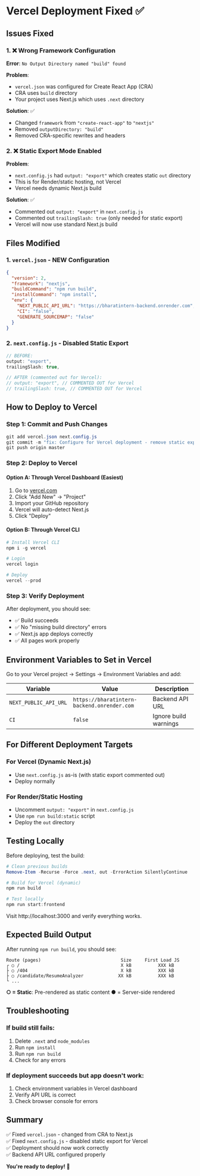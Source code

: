 # Vercel Deployment Fixed ✅

## Issues Fixed

### 1. ❌ Wrong Framework Configuration
**Error**: `No Output Directory named "build" found`

**Problem**: 
- `vercel.json` was configured for Create React App (CRA)
- CRA uses `build` directory
- Your project uses Next.js which uses `.next` directory

**Solution**: ✅
- Changed `framework` from `"create-react-app"` to `"nextjs"`
- Removed `outputDirectory: "build"`
- Removed CRA-specific rewrites and headers

### 2. ❌ Static Export Mode Enabled
**Problem**: 
- `next.config.js` had `output: "export"` which creates static `out` directory
- This is for Render/static hosting, not Vercel
- Vercel needs dynamic Next.js build

**Solution**: ✅
- Commented out `output: "export"` in `next.config.js`
- Commented out `trailingSlash: true` (only needed for static export)
- Vercel will now use standard Next.js build

## Files Modified

### 1. `vercel.json` - NEW Configuration
```json
{
  "version": 2,
  "framework": "nextjs",
  "buildCommand": "npm run build",
  "installCommand": "npm install",
  "env": {
    "NEXT_PUBLIC_API_URL": "https://bharatintern-backend.onrender.com",
    "CI": "false",
    "GENERATE_SOURCEMAP": "false"
  }
}
```

### 2. `next.config.js` - Disabled Static Export
```javascript
// BEFORE:
output: "export",
trailingSlash: true,

// AFTER (commented out for Vercel):
// output: "export", // COMMENTED OUT for Vercel
// trailingSlash: true, // COMMENTED OUT for Vercel
```

## How to Deploy to Vercel

### Step 1: Commit and Push Changes
```powershell
git add vercel.json next.config.js
git commit -m "fix: Configure for Vercel deployment - remove static export mode"
git push origin master
```

### Step 2: Deploy to Vercel

#### Option A: Through Vercel Dashboard (Easiest)
1. Go to [vercel.com](https://vercel.com)
2. Click "Add New" → "Project"
3. Import your GitHub repository
4. Vercel will auto-detect Next.js
5. Click "Deploy"

#### Option B: Through Vercel CLI
```powershell
# Install Vercel CLI
npm i -g vercel

# Login
vercel login

# Deploy
vercel --prod
```

### Step 3: Verify Deployment
After deployment, you should see:
- ✅ Build succeeds
- ✅ No "missing build directory" errors
- ✅ Next.js app deploys correctly
- ✅ All pages work properly

## Environment Variables to Set in Vercel

Go to your Vercel project → Settings → Environment Variables and add:

| Variable | Value | Description |
|----------|-------|-------------|
| `NEXT_PUBLIC_API_URL` | `https://bharatintern-backend.onrender.com` | Backend API URL |
| `CI` | `false` | Ignore build warnings |

## For Different Deployment Targets

### For Vercel (Dynamic Next.js)
- Use `next.config.js` as-is (with static export commented out)
- Deploy normally

### For Render/Static Hosting
- Uncomment `output: "export"` in `next.config.js`
- Use `npm run build:static` script
- Deploy the `out` directory

## Testing Locally

Before deploying, test the build:

```powershell
# Clean previous builds
Remove-Item -Recurse -Force .next, out -ErrorAction SilentlyContinue

# Build for Vercel (dynamic)
npm run build

# Test locally
npm run start:frontend
```

Visit http://localhost:3000 and verify everything works.

## Expected Build Output

After running `npm run build`, you should see:
```
Route (pages)                              Size     First Load JS
┌ ○ /                                      X kB          XXX kB
├ ○ /404                                   X kB          XXX kB
├ ○ /candidate/ResumeAnalyzer             XX kB          XXX kB
└ ...
```

**○ = Static**: Pre-rendered as static content
**●** = Server-side rendered

## Troubleshooting

### If build still fails:
1. Delete `.next` and `node_modules`
2. Run `npm install`
3. Run `npm run build`
4. Check for any errors

### If deployment succeeds but app doesn't work:
1. Check environment variables in Vercel dashboard
2. Verify API URL is correct
3. Check browser console for errors

## Summary

✅ Fixed `vercel.json` - changed from CRA to Next.js  
✅ Fixed `next.config.js` - disabled static export for Vercel  
✅ Deployment should now work correctly  
✅ Backend API URL configured properly  

**You're ready to deploy! 🚀**
